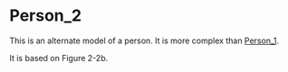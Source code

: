 Person_2
========

This is an alternate model of a person. It is more complex than [Person_1](https://github.com/dfhawthorne/Data_Model_Resource_Book/tree/master/person_1).

It is based on Figure 2-2b.
